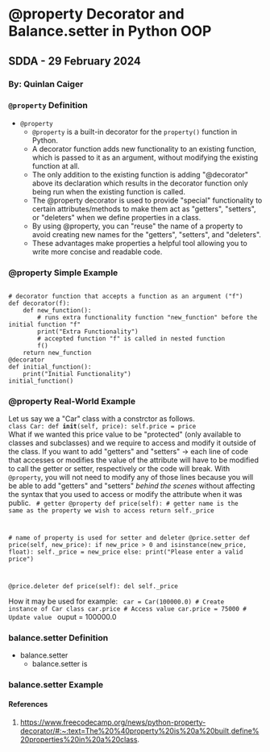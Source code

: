 # @property Decorator and Balance.setter in Python OOP
## SDDA - 29 February 2024
### By: Quinlan Caiger

### `@property` Definition
- `@property`
  - `@property` is a built-in decorator for the `property()` function in Python.
  - A decorator function adds new functionality to an existing function, which is passed to it as an argument, without modifying the existing function at all.
  - The only addition to the existing function is adding "@decorator" above its declaration which results in the decorator function only being run when the existing function is called.
  - The @property decorator is used to provide "special" functionality to certain attributes/methods to make them act as "getters", "setters", or "deleters" when we define properties in a class.
  - By using @property, you can "reuse" the name of a property to avoid creating new names for the "getters", "setters", and "deleters".
  - These advantages make properties a helpful tool allowing you to write more concise and readable code.

### @property Simple Example
<code>
# decorator function that accepts a function as an argument ("f")
def decorator(f):
    def new_function():
        # runs extra functionality function "new_function" before the initial function "f"
        print("Extra Functionality")
        # accepted function "f" is called in nested function
        f()
    return new_function
@decorator
def initial_function():
    print("Initial Functionality")
initial_function()
</code>

### @property Real-World Example
Let us say we a "Car" class with a constrctor as follows.
<code>
class Car:
	def __init__(self, price):
		self.price = price
</code>
What if we wanted this price value to be "protected" (only available to classes and subclasses) and we require to access and modify it outside of the class.
If you want to add "getters" and "setters" -> each line of code that accesses or modifies the value of the attribute will have to be modified to call the getter or setter, respectively or the code will break. 
With `@property`, you will not need to modify any of those lines because you will be able to add "getters" and "setters" *behind the scenes* without affecting the syntax that you used to access or modify the attribute when it was public.
<code>
\# getter
@property
def price(self): # getter name is the same as the property we wish to access
	return self._price
 
\# name of property is used for setter and deleter
@price.setter
def price(self, new_price):
	if new_price > 0 and isinstance(new_price, float):
		self._price = new_price
	else:
		print("Please enter a valid price")

@price.deleter
def price(self):
	del self._price
</code>

How it may be used for example:
<code>
car = Car(100000.0) # Create instance of Car class
car.price           # Access value
car.price = 75000   # Update value
</code>
ouput = 100000.0

### balance.setter Definition
- balance.setter
  - balance.setter is 

### balance.setter Example


#### References
1. https://www.freecodecamp.org/news/python-property-decorator/#:~:text=The%20%40property%20is%20a%20built,define%20properties%20in%20a%20class.

